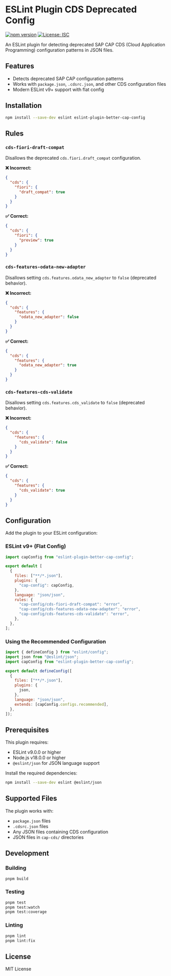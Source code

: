 # ESLint Plugin CDS Deprecated Config

[![npm version](https://badge.fury.io/js/eslint-plugin-better-cap-config.svg)](https://badge.fury.io/js/eslint-plugin-better-cap-config)
[![License: ISC](https://img.shields.io/badge/License-ISC-blue.svg)](https://opensource.org/licenses/ISC)

An ESLint plugin for detecting deprecated SAP CAP CDS (Cloud Application Programming) configuration patterns in JSON files.

## Features

- Detects deprecated SAP CAP configuration patterns
- Works with `package.json`, `.cdsrc.json`, and other CDS configuration files
- Modern ESLint v9+ support with flat config

## Installation

```bash
npm install --save-dev eslint eslint-plugin-better-cap-config
```

## Rules

### `cds-fiori-draft-compat`

Disallows the deprecated `cds.fiori.draft_compat` configuration.

**❌ Incorrect:**

```json
{
  "cds": {
    "fiori": {
      "draft_compat": true
    }
  }
}
```

**✅ Correct:**

```json
{
  "cds": {
    "fiori": {
      "preview": true
    }
  }
}
```

### `cds-features-odata-new-adapter`

Disallows setting `cds.features.odata_new_adapter` to `false` (deprecated behavior).

**❌ Incorrect:**

```json
{
  "cds": {
    "features": {
      "odata_new_adapter": false
    }
  }
}
```

**✅ Correct:**

```json
{
  "cds": {
    "features": {
      "odata_new_adapter": true
    }
  }
}
```

### `cds-features-cds-validate`

Disallows setting `cds.features.cds_validate` to `false` (deprecated behavior).

**❌ Incorrect:**

```json
{
  "cds": {
    "features": {
      "cds_validate": false
    }
  }
}
```

**✅ Correct:**

```json
{
  "cds": {
    "features": {
      "cds_validate": true
    }
  }
}
```

## Configuration

Add the plugin to your ESLint configuration:

### ESLint v9+ (Flat Config)

```javascript
import capConfig from "eslint-plugin-better-cap-config";

export default [
  {
    files: ["**/*.json"],
    plugins: {
      "cap-config": capConfig,
    },
    language: "json/json",
    rules: {
      "cap-config/cds-fiori-draft-compat": "error",
      "cap-config/cds-features-odata-new-adapter": "error",
      "cap-config/cds-features-cds-validate": "error",
    },
  },
];
```

### Using the Recommended Configuration

```javascript
import { defineConfig } from "eslint/config";
import json from "@eslint/json";
import capConfig from "eslint-plugin-better-cap-config";

export default defineConfig([
  {
    files: ["**/*.json"],
    plugins: {
      json,
    },
    language: "json/json",
    extends: [capConfig.configs.recommended],
  },
]);
```

## Prerequisites

This plugin requires:

- ESLint v9.0.0 or higher
- Node.js v18.0.0 or higher
- `@eslint/json` for JSON language support

Install the required dependencies:

```bash
npm install --save-dev eslint @eslint/json
```

## Supported Files

The plugin works with:

- `package.json` files
- `.cdsrc.json` files
- Any JSON files containing CDS configuration
- JSON files in `cap-cds/` directories

## Development

### Building

```bash
pnpm build
```

### Testing

```bash
pnpm test
pnpm test:watch
pnpm test:coverage
```

### Linting

```bash
pnpm lint
pnpm lint:fix
```

## License

MIT License
